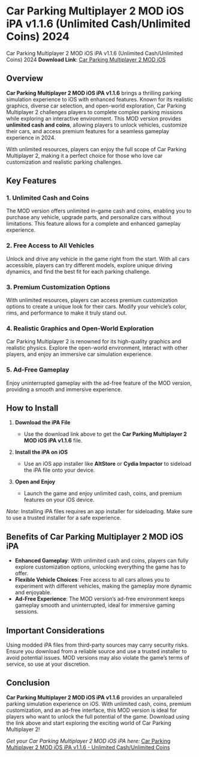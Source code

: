 # Car Parking Multiplayer 2 MOD iOS iPA v1.1.6 (Unlimited Cash/Unlimited Coins) 2024
Car Parking Multiplayer 2 MOD iOS iPA v1.1.6 (Unlimited Cash/Unlimited Coins) 2024
**Download Link**: [Car Parking Multiplayer 2 MOD iOS](https://techymody.com/car-parking-multiplayer-mod-apk/)

## Overview
**Car Parking Multiplayer 2 MOD iOS iPA v1.1.6** brings a thrilling parking simulation experience to iOS with enhanced features. Known for its realistic graphics, diverse car selection, and open-world exploration, Car Parking Multiplayer 2 challenges players to complete complex parking missions while exploring an interactive environment. This MOD version provides **unlimited cash and coins**, allowing players to unlock vehicles, customize their cars, and access premium features for a seamless gameplay experience in 2024.

With unlimited resources, players can enjoy the full scope of Car Parking Multiplayer 2, making it a perfect choice for those who love car customization and realistic parking challenges.

## Key Features

### 1. Unlimited Cash and Coins
The MOD version offers unlimited in-game cash and coins, enabling you to purchase any vehicle, upgrade parts, and personalize cars without limitations. This feature allows for a complete and enhanced gameplay experience.

### 2. Free Access to All Vehicles
Unlock and drive any vehicle in the game right from the start. With all cars accessible, players can try different models, explore unique driving dynamics, and find the best fit for each parking challenge.

### 3. Premium Customization Options
With unlimited resources, players can access premium customization options to create a unique look for their cars. Modify your vehicle’s color, rims, and performance to make it truly stand out.

### 4. Realistic Graphics and Open-World Exploration
Car Parking Multiplayer 2 is renowned for its high-quality graphics and realistic physics. Explore the open-world environment, interact with other players, and enjoy an immersive car simulation experience.

### 5. Ad-Free Gameplay
Enjoy uninterrupted gameplay with the ad-free feature of the MOD version, providing a smooth and immersive experience.

## How to Install

1. **Download the iPA File**
   - Use the download link above to get the **Car Parking Multiplayer 2 MOD iOS iPA v1.1.6** file.

2. **Install the iPA on iOS**
   - Use an iOS app installer like **AltStore** or **Cydia Impactor** to sideload the iPA file onto your device.

3. **Open and Enjoy**
   - Launch the game and enjoy unlimited cash, coins, and premium features on your iOS device.

*Note*: Installing iPA files requires an app installer for sideloading. Make sure to use a trusted installer for a safe experience.

## Benefits of Car Parking Multiplayer 2 MOD iOS iPA

- **Enhanced Gameplay**: With unlimited cash and coins, players can fully explore customization options, unlocking everything the game has to offer.
- **Flexible Vehicle Choices**: Free access to all cars allows you to experiment with different vehicles, making the gameplay more dynamic and enjoyable.
- **Ad-Free Experience**: The MOD version’s ad-free environment keeps gameplay smooth and uninterrupted, ideal for immersive gaming sessions.

## Important Considerations

Using modded iPA files from third-party sources may carry security risks. Ensure you download from a reliable source and use a trusted installer to avoid potential issues. MOD versions may also violate the game’s terms of service, so use at your discretion.

## Conclusion

**Car Parking Multiplayer 2 MOD iOS iPA v1.1.6** provides an unparalleled parking simulation experience on iOS. With unlimited cash, coins, premium customization, and an ad-free interface, this MOD version is ideal for players who want to unlock the full potential of the game. Download using the link above and start exploring the exciting world of Car Parking Multiplayer 2!

*Get your Car Parking Multiplayer 2 MOD iOS iPA here:* [Car Parking Multiplayer 2 MOD iOS iPA v1.1.6 - Unlimited Cash/Unlimited Coins](https://techymody.com/car-parking-multiplayer-mod-apk/)


